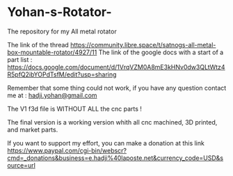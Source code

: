# Yohan-s-Rotator-
The repository for my All metal rotator 

The link of the thread https://community.libre.space/t/satnogs-all-metal-box-mountable-rotator/4927/11
The link of the google docs with a start of a part list : https://docs.google.com/document/d/1VrqVZM0A8mE3kHNv0dw3QLtWtz4R5pfQ2ibYOPdTsfM/edit?usp=sharing

Remember that some thing could not work, if you have any question contact me at : hadji.yohan@gmail.com 

The V1 f3d file is WITHOUT ALL the cnc parts ! 

The final version is a working version whith all cnc machined, 3D printed, and market parts. 

If you want to support my effort, you can make a donation at this link https://www.paypal.com/cgi-bin/webscr?cmd=_donations&business=e.hadji%40laposte.net&currency_code=USD&source=url


